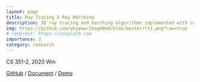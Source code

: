 ```yaml
---
layout: page
title: Ray Tracing & Ray Marching
description: 3D ray tracing and marching algorithms implemented with complex lighting, shapes and material settings based on WebGL.
img: https://github.com/whywww/ImageBed/blob/master/rt1.png?raw=true
# redirect: https://unsplash.com
importance: 3
category: research
---
```


CS 351-2, 2020 Win 

<a href="https://github.com/whywww/WebGL-RayTracing">GitHub</a> /
<a href="https://github.com/whywww/WebGL-RayTracing/blob/master/ProjectB_report.pdf">Document</a> /
<a href="https://whywww.github.io/WebGL-RayTracing/">Demo</a>